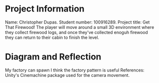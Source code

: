# Project Information
Name: Christopher Dupas. Student number: 100916289. Project title: Get That Firewood!
The player will move around a small 3D environment where they collect firewood logs, and once they've collected enoguh firewood they can return to their cabin to finish the level.
# Diagram and Reflection
My factory can spawn 
I think the factory pattern is useful
References: Unity's Cinemachine package used for the camera movement.
